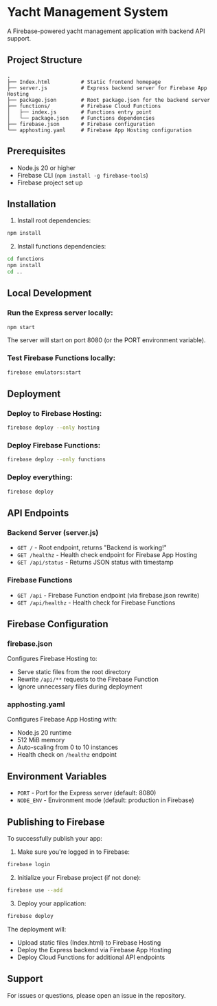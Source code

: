 # Yacht Management System

A Firebase-powered yacht management application with backend API support.

## Project Structure

```
.
├── Index.html          # Static frontend homepage
├── server.js           # Express backend server for Firebase App Hosting
├── package.json        # Root package.json for the backend server
├── functions/          # Firebase Cloud Functions
│   ├── index.js        # Functions entry point
│   └── package.json    # Functions dependencies
├── firebase.json       # Firebase configuration
└── apphosting.yaml     # Firebase App Hosting configuration
```

## Prerequisites

- Node.js 20 or higher
- Firebase CLI (`npm install -g firebase-tools`)
- Firebase project set up

## Installation

1. Install root dependencies:
```bash
npm install
```

2. Install functions dependencies:
```bash
cd functions
npm install
cd ..
```

## Local Development

### Run the Express server locally:
```bash
npm start
```

The server will start on port 8080 (or the PORT environment variable).

### Test Firebase Functions locally:
```bash
firebase emulators:start
```

## Deployment

### Deploy to Firebase Hosting:
```bash
firebase deploy --only hosting
```

### Deploy Firebase Functions:
```bash
firebase deploy --only functions
```

### Deploy everything:
```bash
firebase deploy
```

## API Endpoints

### Backend Server (server.js)
- `GET /` - Root endpoint, returns "Backend is working!"
- `GET /healthz` - Health check endpoint for Firebase App Hosting
- `GET /api/status` - Returns JSON status with timestamp

### Firebase Functions
- `GET /api` - Firebase Function endpoint (via firebase.json rewrite)
- `GET /api/healthz` - Health check for Firebase Functions

## Firebase Configuration

### firebase.json
Configures Firebase Hosting to:
- Serve static files from the root directory
- Rewrite `/api/**` requests to the Firebase Function
- Ignore unnecessary files during deployment

### apphosting.yaml
Configures Firebase App Hosting with:
- Node.js 20 runtime
- 512 MiB memory
- Auto-scaling from 0 to 10 instances
- Health check on `/healthz` endpoint

## Environment Variables

- `PORT` - Port for the Express server (default: 8080)
- `NODE_ENV` - Environment mode (default: production in Firebase)

## Publishing to Firebase

To successfully publish your app:

1. Make sure you're logged in to Firebase:
```bash
firebase login
```

2. Initialize your Firebase project (if not done):
```bash
firebase use --add
```

3. Deploy your application:
```bash
firebase deploy
```

The deployment will:
- Upload static files (Index.html) to Firebase Hosting
- Deploy the Express backend via Firebase App Hosting
- Deploy Cloud Functions for additional API endpoints

## Support

For issues or questions, please open an issue in the repository.
